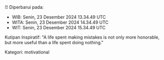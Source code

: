 ⏰ Diperbarui pada:
- WIB: Senin, 23 Desember 2024 13.34.49 UTC
- WITA: Senin, 23 Desember 2024 14.34.49 UTC
- WIT: Senin, 23 Desember 2024 15.34.49 UTC

Kutipan Inspiratif:
"A life spent making mistakes is not only more honorable, but more useful than a life spent doing nothing."


Kategori: motivational

